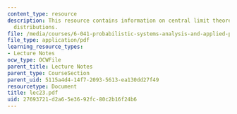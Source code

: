 ```yaml
---
content_type: resource
description: This resource contains information on central limit theorem, and binomial
  distributions.
file: /media/courses/6-041-probabilistic-systems-analysis-and-applied-probability-spring-2006/27693721d2a65e3692fc80c2b16f24b6_lec23.pdf
file_type: application/pdf
learning_resource_types:
- Lecture Notes
ocw_type: OCWFile
parent_title: Lecture Notes
parent_type: CourseSection
parent_uid: 5115a4d4-14f7-2093-5613-ea130dd27f49
resourcetype: Document
title: lec23.pdf
uid: 27693721-d2a6-5e36-92fc-80c2b16f24b6
---
```

